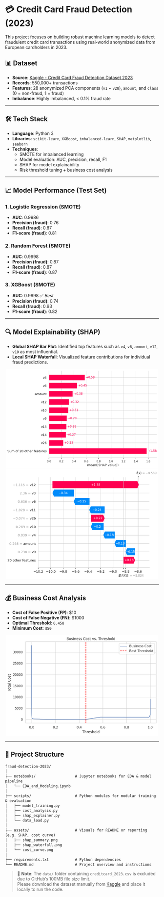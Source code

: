 # 💳 Credit Card Fraud Detection (2023)

This project focuses on building robust machine learning models to detect fraudulent credit card transactions using real-world anonymized data from European cardholders in 2023.

## 📊 Dataset

- **Source**: [Kaggle - Credit Card Fraud Detection Dataset 2023](https://www.kaggle.com/datasets/nelgiriyewithana/credit-card-fraud-detection-dataset-2023)
- **Records**: 550,000+ transactions
- **Features**: 28 anonymized PCA components (`v1` ~ `v28`), `amount`, and `class` (0 = non-fraud, 1 = fraud)
- **Imbalance**: Highly imbalanced, < 0.1% fraud rate

---

## 🛠️ Tech Stack

- **Language**: Python 3
- **Libraries**: `scikit-learn`, `XGBoost`, `imbalanced-learn`, `SHAP`, `matplotlib`, `seaborn`
- **Techniques**:
  - SMOTE for imbalanced learning
  - Model evaluation: AUC, precision, recall, F1
  - SHAP for model explainability
  - Risk threshold tuning + business cost analysis

---

## 📈 Model Performance (Test Set)

### 1. Logistic Regression (SMOTE)
- **AUC**: 0.9986
- **Precision (fraud)**: 0.76
- **Recall (fraud)**: 0.87
- **F1-score (fraud)**: 0.81

### 2. Random Forest (SMOTE)
- **AUC**: 0.9998
- **Precision (fraud)**: 0.87
- **Recall (fraud)**: 0.87
- **F1-score (fraud)**: 0.87

### 3. XGBoost (SMOTE)
- **AUC**: 0.9998 ✅ *Best*
- **Precision (fraud)**: 0.74
- **Recall (fraud)**: 0.93
- **F1-score (fraud)**: 0.82

---

## 🔍 Model Explainability (SHAP)

- **Global SHAP Bar Plot**: Identified top features such as `v4`, `v6`, `amount`, `v12`, `v10` as most influential.
- **Local SHAP Waterfall**: Visualized feature contributions for individual fraud predictions.

<p align="center">
  <img src="assets/SHAP_Bar_Plot.png" alt="SHAP Bar Plot" width="500"/>
  <br/>
  <img src="assets/shap_waterfall.png" alt="SHAP Waterfall" width="500"/>
</p>

---

## 💰 Business Cost Analysis

- **Cost of False Positive (FP)**: $10
- **Cost of False Negative (FN)**: $1000
- **Optimal Threshold**: `0.458`
- **Minimum Cost**: `$50`

<p align="center">
  <img src="assets/business_cost_curve.png" alt="Business Cost Curve" width="500"/>
</p>

---

## 📁 Project Structure

```
fraud-detection-2023/
│
├── notebooks/                  # Jupyter notebooks for EDA & model pipeline
│   └── EDA_and_Modeling.ipynb
│
├── scripts/                    # Python modules for modular training & evaluation
│   ├── model_training.py
│   ├── cost_analysis.py
│   ├── shap_explainer.py
│   └── data_load.py
│
├── assets/                     # Visuals for README or reporting (e.g. SHAP, cost curve)
│   ├── shap_summary.png
│   ├── shap_waterfall.png
│   └── cost_curve.png
│
├── requirements.txt            # Python dependencies
└── README.md                   # Project overview and instructions
```

> 📁 **Note**: The `data/` folder containing `creditcard_2023.csv` is excluded due to GitHub’s 100MB file size limit.  
> Please download the dataset manually from [Kaggle](https://www.kaggle.com/datasets/mlg-ulb/creditcardfraud) and place it locally to run the code.
